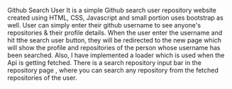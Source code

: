 Github Search User
It is a simple Github search user repository website created using HTML, CSS, Javascript and small portion uses bootstrap as well.
User can simply enter their github username to see anyone's repositories & their profile details.
When the user enter the username and hit tthe search user button, they will be redirected to the new page which will show the profile and repositories of the person whose username has been searched.
Also, I have implemented a loader which is used when the Api is getting fetched.
There is a search repository input bar in the repository page , where you can search any repository from the fetched repositories of the user.
